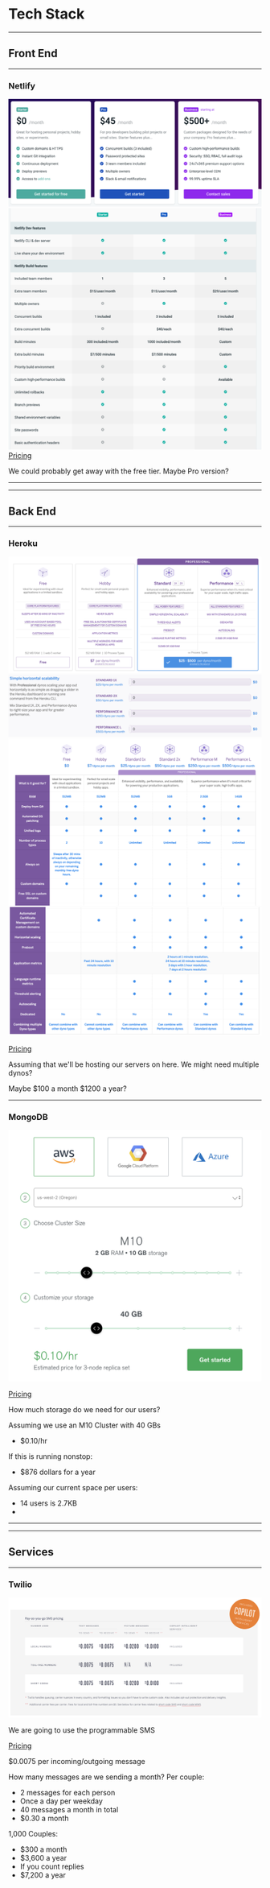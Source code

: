 # Tech Stack
---
## Front End
---
### Netlify
![pricing](./images/netlifyPricing.png)
![pricing](./images/netlifyPricing2.png)
[Pricing](https://www.netlify.com/pricing/#features)

We could probably get away with the free tier.  Maybe Pro version?

---
---
## Back End
---
### Heroku
![pricing1](./images/herokuPricing1.png)
![pricing2](./images/herokuPricing2.png)
![pricing3](./images/herokuPricing3.png)
![pricing4](./images/herokuPricing4.png)

[Pricing](https://www.heroku.com/pricing)

Assuming that we'll be hosting our servers on here.  We might need multiple dynos?

Maybe $100 a month
$1200 a year?

---
### MongoDB
![Pricing](./images/mongodbPricing.png)

[Pricing](https://www.mongodb.com/cloud/atlas/pricing)

How much storage do we need for our users?

Assuming we use an M10 Cluster with 40 GBs
- $0.10/hr

If this is running nonstop:
- $876 dollars for a year

Assuming our current space per users:
- 14 users is 2.7KB
- 


---
---
## Services
---
### Twilio
![pricing](./images/twilioPricing.png)

We are going to use the programmable SMS

[Pricing](https://www.twilio.com/sms/pricing/us)

$0.0075 per incoming/outgoing message

How many messages are we sending a month?
Per couple:
- 2 messages for each person
- Once a day per weekday
- 40 messages a month in total
- $0.30 a month


1,000 Couples:
- $300 a month
- $3,600 a year
- If you count replies
- $7,200 a year
